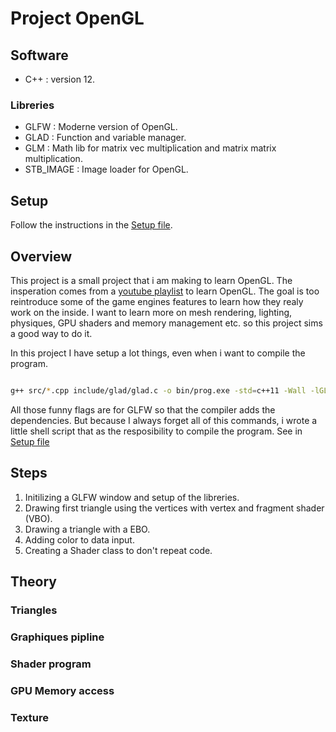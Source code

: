 # Project OpenGL

## Software
* C++ : version 12.

### Libreries
* GLFW : Moderne version of OpenGL.
* GLAD : Function and variable manager.
* GLM : Math lib for matrix vec multiplication and matrix matrix multiplication.
* STB_IMAGE : Image loader for OpenGL.

##  Setup 
Follow the instructions in the <a href="./SETUP.md#prerequiste">Setup file</a>.

## Overview
This project is a small project that i am making to learn OpenGL. The insperation comes from a <a href="https://www.youtube.com/watch?v=_POT8K638VY&list=PLysLvOneEETPlOI_PI4mJnocqIpr2cSHS&pp=iAQB">youtube playlist</a> to learn OpenGL. The goal is too reintroduce some of the game engines features to learn how they realy work on the inside. I want to learn more on mesh rendering, lighting, physiques, GPU shaders and memory management etc. so this project sims a good way to do it.

In this project I have setup a lot things, even when i want to compile the program. 
``` bash

g++ src/*.cpp include/glad/glad.c -o bin/prog.exe -std=c++11 -Wall -lGL -lGLU -lglut -lGLEW -lglfw -lX11 -lXxf86vm -lXrandr -lpthread -lXi -ldl -lXinerama -lXcursor

``` 

All those funny flags are for GLFW so that the compiler adds the dependencies.
But because I always forget all of this commands, i wrote a little shell script that as the resposibility to compile the program.
See in <a href="./SETUP.md#compiling">Setup file</a>

## Steps 
1. Initilizing a GLFW window and setup of the libreries.
1. Drawing first triangle using the vertices with vertex and fragment shader (VBO).
1. Drawing a triangle with a EBO.
1. Adding color to data input.
1. Creating a Shader class to don't repeat code.

## Theory 

### Triangles

### Graphiques pipline

### Shader program

### GPU Memory access

### Texture 
